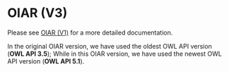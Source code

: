 # OIAR (V3)

Please see [OIAR (V1)](https://github.com/inesosman/OIAR) for a more detailed documentation.

In the original OIAR version, we have used the oldest OWL API version (**OWL API 3.5**); While in this OIAR version, we have used the newest OWL API version (**OWL API 5.1**).
